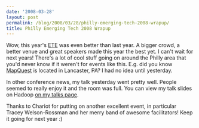```yaml
---
date: '2008-03-28'
layout: post
permalink: /blog/2008/03/28/philly-emerging-tech-2008-wrapup/
title: Philly Emerging Tech 2008 Wrapup
---
```

Wow, this year's [ETE](https://emergingtecheast.com/) was even better than last year. A bigger crowd, a better venue and great speakers made this year the best yet. I can't wait for next years! There's a lot of cool stuff going on around the Philly area that you'd never know if it weren't for events like this. E.g. did you know [MapQuest](https://www.mapquest.com/) is located in Lancaster, PA? I had no idea until yesterday.

In other conference news, my talk yesterday went pretty well. People seemed to really enjoy it and the room was full. You can view my talk slides on Hadoop [on my talks page](/talks/EnterTheElephant.pdf).

Thanks to Chariot for putting on another excellent event, in particular Tracey Welson-Rossman and her merry band of awesome facilitators! Keep it going for next year :)
